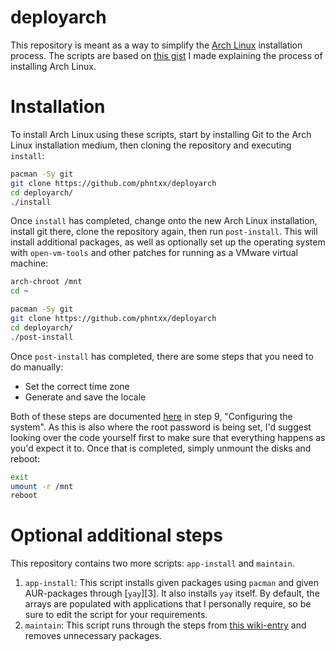 # deployarch

This repository is meant as a way to simplify the [Arch Linux][arch] installation process.
The scripts are based on [this gist][gist] I made explaining the process of installing Arch Linux.

# Installation

To install Arch Linux using these scripts, start by installing Git to the Arch Linux
installation medium, then cloning the repository and executing `install`:

```sh
pacman -Sy git
git clone https://github.com/phntxx/deployarch
cd deployarch/
./install
```

Once `install` has completed, change onto the new Arch Linux installation, install git
there, clone the repository again, then run `post-install`. This will install additional
packages, as well as optionally set up the operating system with `open-vm-tools` and
other patches for running as a VMware virtual machine:

```sh
arch-chroot /mnt
cd ~

pacman -Sy git
git clone https://github.com/phntxx/deployarch
cd deployarch/
./post-install
```

Once `post-install` has completed, there are some steps that you need to do manually:

- Set the correct time zone
- Generate and save the locale

Both of these steps are documented [here][gist] in step 9, "Configuring the system".
As this is also where the root password is being set, I'd suggest looking over the
code yourself first to make sure that everything happens as you'd expect it to.
Once that is completed, simply unmount the disks and reboot:

```sh
exit
umount -r /mnt
reboot
```

# Optional additional steps

This repository contains two more scripts: `app-install` and `maintain`.

1. `app-install`: This script installs given packages using `pacman` and given AUR-packages
   through [`yay`][3]. It also installs `yay` itself. By default, the arrays are populated with
   applications that I personally require, so be sure to edit the script for your requirements.
2. `maintain`: This script runs through the steps from [this wiki-entry][maintain] and removes
   unnecessary packages.

[arch]: https://archlinux.org
[gist]: https://gist.github.com/phntxx/6dab61114d1bdc3397711f6675231964
[yay]: https://github.com/Jguer/yay
[maintain]: https://wiki.archlinux.org/title/System_maintenance
